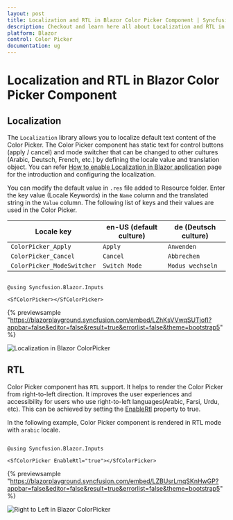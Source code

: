 ```yaml
---
layout: post
title: Localization and RTL in Blazor Color Picker Component | Syncfusion
description: Checkout and learn here all about Localization and RTL in Syncfusion Blazor Color Picker component and more.
platform: Blazor
control: Color Picker
documentation: ug
---
```



# Localization and RTL in Blazor Color Picker Component

## Localization

The `Localization` library allows you to localize default text content of the Color Picker. The Color Picker component has static text for control buttons (apply / cancel) and mode switcher that can be changed to other cultures (Arabic, Deutsch, French, etc.) by defining the locale value and translation object. You can refer [How to enable Localization in Blazor application](https://blazor.syncfusion.com/documentation/common/localization/#how-to-enable-localization-in-blazor-application) page for the introduction and configuring the localization.

You can modify the default value in `.res` file added to Resource folder. Enter the key value (Locale Keywords) in the `Name` column and the translated string in the `Value` column. The following list of keys and their values are used in the Color Picker.

| **Locale key** | **en-US (default culture)** | **de (Deutsch culture)** |
| ------------ | ----------------------- | --------------------|
| `ColorPicker_Apply`  | `Apply` | `Anwenden` |
| `ColorPicker_Cancel`  | `Cancel` | `Abbrechen` |
| `ColorPicker_ModeSwitcher` | `Switch Mode` | `Modus wechseln` |

```cshtml

@using Syncfusion.Blazor.Inputs

<SfColorPicker></SfColorPicker>

```
{% previewsample "https://blazorplayground.syncfusion.com/embed/LZhKsVVwqSUTjofI?appbar=false&editor=false&result=true&errorlist=false&theme=bootstrap5" %}

![Localization in Blazor ColorPicker](./images/blazor-colorpicker-localization.png)

## RTL

Color Picker component has `RTL` support. It helps to render the Color Picker from right-to-left direction. It improves the user experiences and accessibility for users who use right-to-left languages(Arabic, Farsi, Urdu, etc). This can be achieved by setting the [EnableRtl](https://help.syncfusion.com/cr/blazor/Syncfusion.Blazor.Inputs.SfColorPicker.html#Syncfusion_Blazor_Inputs_SfColorPicker_EnableRtl) property to true.

In the following example, Color Picker component is rendered in RTL mode with `arabic` locale.

```cshtml

@using Syncfusion.Blazor.Inputs

<SfColorPicker EnableRtl="true"></SfColorPicker>

```
{% previewsample "https://blazorplayground.syncfusion.com/embed/LZBUsrLmqSKnHwGP?appbar=false&editor=false&result=true&errorlist=false&theme=bootstrap5" %}

![Right to Left in Blazor ColorPicker](./images/blazor-colorpicker-right-to-left.png)